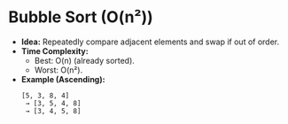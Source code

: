 # Bubble Sort (O(n²))

- **Idea:** Repeatedly compare adjacent elements and swap if out of order.
- **Time Complexity:**
  - Best: O(n) (already sorted).
  - Worst: O(n²).
- **Example (Ascending):**
  ```
  [5, 3, 8, 4]
   → [3, 5, 4, 8]
   → [3, 4, 5, 8]
  ```
